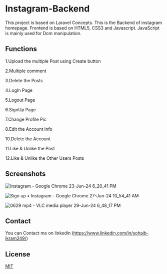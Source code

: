 # Instagram-Backend

This project is based on Laravel Concepts.
This is the Backend of instagram homepage.
Frontend is based on HTML5, CSS3 and Javascript.
JavaScript is mainly used for Dom manipulation.



## Functions

1.Upload the multiple Post using Create button

2.Multiple comment

3.Delete the Posts

4.LogIn Page

5.Logout Page

6.SignUp Page

7.Change Profile Pic

8.Edit the Account Info

10.Delete the Account

11.Like & Unlike the Post

12.Like & Unlike the Other Users Posts

## Screenshots

![Instagram - Google Chrome 23-Jun-24 6_20_41 PM](https://github.com/callmesohaib/Instagram/assets/132386212/1a304b3a-4926-4be7-ac7c-272c92c77674)


![Sign up • Instagram - Google Chrome 27-Jun-24 10_54_41 AM](https://github.com/callmesohaib/InstaPosts/assets/132386212/5e8b2ef3-0a06-48a0-969d-51ef7a07d864)


![0629 mp4 - VLC media player 29-Jun-24 6_48_17 PM](https://github.com/callmesohaib/InstaPosts/assets/132386212/ef49d557-c8f6-46b9-adf1-54b50b20e9c4)

## Contact

You can Contact me on  linkedin
(https://www.linkedin.com/in/sohaib-ikram249/)
## License

[MIT](https://choosealicense.com/licenses/mit/)

